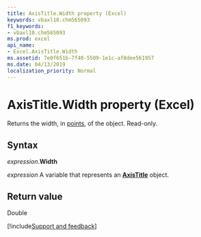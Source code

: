 ```yaml
---
title: AxisTitle.Width property (Excel)
keywords: vbaxl10.chm565093
f1_keywords:
- vbaxl10.chm565093
ms.prod: excel
api_name:
- Excel.AxisTitle.Width
ms.assetid: 7e0f651b-7f40-5509-1e1c-af8dee561957
ms.date: 04/13/2019
localization_priority: Normal
---
```



# AxisTitle.Width property (Excel)

Returns the width, in [points](../language/glossary/vbe-glossary.md#point), of the object. Read-only.


## Syntax

_expression_.**Width**

_expression_ A variable that represents an **[AxisTitle](Excel.AxisTitle(object).md)** object.


## Return value

Double




[!include[Support and feedback](~/includes/feedback-boilerplate.md)]